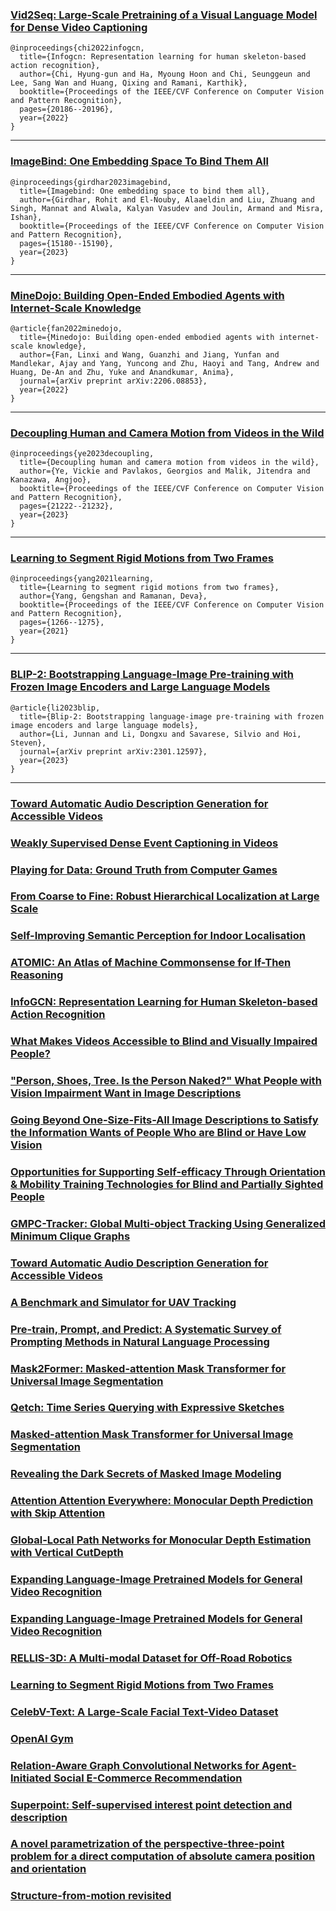 ### [Vid2Seq: Large-Scale Pretraining of a Visual Language Model for Dense Video Captioning](https://arxiv.org/pdf/2302.14115.pdf)
```angular2html
@inproceedings{chi2022infogcn,
  title={Infogcn: Representation learning for human skeleton-based action recognition},
  author={Chi, Hyung-gun and Ha, Myoung Hoon and Chi, Seunggeun and Lee, Sang Wan and Huang, Qixing and Ramani, Karthik},
  booktitle={Proceedings of the IEEE/CVF Conference on Computer Vision and Pattern Recognition},
  pages={20186--20196},
  year={2022}
}
```
---
### [ImageBind: One Embedding Space To Bind Them All](https://openaccess.thecvf.com/content/CVPR2023/papers/Girdhar_ImageBind_One_Embedding_Space_To_Bind_Them_All_CVPR_2023_paper.pdf)
```angular2html
@inproceedings{girdhar2023imagebind,
  title={Imagebind: One embedding space to bind them all},
  author={Girdhar, Rohit and El-Nouby, Alaaeldin and Liu, Zhuang and Singh, Mannat and Alwala, Kalyan Vasudev and Joulin, Armand and Misra, Ishan},
  booktitle={Proceedings of the IEEE/CVF Conference on Computer Vision and Pattern Recognition},
  pages={15180--15190},
  year={2023}
}
```
---
### [MineDojo: Building Open-Ended Embodied Agents with Internet-Scale Knowledge](https://arxiv.org/pdf/2206.08853)
```angular2html
@article{fan2022minedojo,
  title={Minedojo: Building open-ended embodied agents with internet-scale knowledge},
  author={Fan, Linxi and Wang, Guanzhi and Jiang, Yunfan and Mandlekar, Ajay and Yang, Yuncong and Zhu, Haoyi and Tang, Andrew and Huang, De-An and Zhu, Yuke and Anandkumar, Anima},
  journal={arXiv preprint arXiv:2206.08853},
  year={2022}
}
```
---
### [Decoupling Human and Camera Motion from Videos in the Wild](https://openaccess.thecvf.com/content/CVPR2023/papers/Ye_Decoupling_Human_and_Camera_Motion_From_Videos_in_the_Wild_CVPR_2023_paper.pdf)
```angular2html
@inproceedings{ye2023decoupling,
  title={Decoupling human and camera motion from videos in the wild},
  author={Ye, Vickie and Pavlakos, Georgios and Malik, Jitendra and Kanazawa, Angjoo},
  booktitle={Proceedings of the IEEE/CVF Conference on Computer Vision and Pattern Recognition},
  pages={21222--21232},
  year={2023}
}
```
---
### [Learning to Segment Rigid Motions from Two Frames](http://openaccess.thecvf.com/content/CVPR2021/papers/Yang_Learning_To_Segment_Rigid_Motions_From_Two_Frames_CVPR_2021_paper.pdf)
```angular2html
@inproceedings{yang2021learning,
  title={Learning to segment rigid motions from two frames},
  author={Yang, Gengshan and Ramanan, Deva},
  booktitle={Proceedings of the IEEE/CVF Conference on Computer Vision and Pattern Recognition},
  pages={1266--1275},
  year={2021}
}
```
---
### [BLIP-2: Bootstrapping Language-Image Pre-training with Frozen Image Encoders and Large Language Models](https://arxiv.org/pdf/2301.12597)
```angular2html
@article{li2023blip,
  title={Blip-2: Bootstrapping language-image pre-training with frozen image encoders and large language models},
  author={Li, Junnan and Li, Dongxu and Savarese, Silvio and Hoi, Steven},
  journal={arXiv preprint arXiv:2301.12597},
  year={2023}
}
```
---
### [Toward Automatic Audio Description Generation for Accessible Videos]()
### [Weakly Supervised Dense Event Captioning in Videos]()
### [Playing for Data: Ground Truth from Computer Games]()
### [From Coarse to Fine: Robust Hierarchical Localization at Large Scale]()
### [Self-Improving Semantic Perception for Indoor Localisation]()
### [ATOMIC: An Atlas of Machine Commonsense for If-Then Reasoning]()
### [InfoGCN: Representation Learning for Human Skeleton-based Action Recognition]()
### [What Makes Videos Accessible to Blind and Visually Impaired People?]()
### ["Person, Shoes, Tree. Is the Person Naked?" What People with Vision Impairment Want in Image Descriptions]()
### [Going Beyond One-Size-Fits-All Image Descriptions to Satisfy the Information Wants of People Who are Blind or Have Low Vision]()
### [Opportunities for Supporting Self-efficacy Through Orientation & Mobility Training Technologies for Blind and Partially Sighted People]()
### [GMPC-Tracker: Global Multi-object Tracking Using Generalized Minimum Clique Graphs]()
### [Toward Automatic Audio Description Generation for Accessible Videos]()
### [A Benchmark and Simulator for UAV Tracking]()
### [Pre-train, Prompt, and Predict: A Systematic Survey of Prompting Methods in Natural Language Processing]()
### [Mask2Former: Masked-attention Mask Transformer for Universal Image Segmentation]()
### [Qetch: Time Series Querying with Expressive Sketches]()
### [Masked-attention Mask Transformer for Universal Image Segmentation]()
### [Revealing the Dark Secrets of Masked Image Modeling]()
### [Attention Attention Everywhere: Monocular Depth Prediction with Skip Attention]()
### [Global-Local Path Networks for Monocular Depth Estimation with Vertical CutDepth]()
### [Expanding Language-Image Pretrained Models for General Video Recognition]()
### [Expanding Language-Image Pretrained Models for General Video Recognition]()
### [RELLIS-3D: A Multi-modal Dataset for Off-Road Robotics]()
### [Learning to Segment Rigid Motions from Two Frames]()
### [CelebV-Text: A Large-Scale Facial Text-Video Dataset]()
### [OpenAI Gym]()
### [Relation-Aware Graph Convolutional Networks for Agent-Initiated Social E-Commerce Recommendation]()
### [Superpoint: Self-supervised interest point detection and description]()
### [A novel parametrization of the perspective-three-point problem for a direct computation of absolute camera position and orientation](https://www.researchgate.net/profile/Davide-Scaramuzza-3/publication/319770452_A_novel_parametrization_of_the_perspective-three-point_problem_for_a_direct_computation_of_absolute_camera_position_and_orientation/links/5a423ec2a6fdcce1971426ce/A-novel-parametrization-of-the-perspective-three-point-problem-for-a-direct-computation-of-absolute-camera-position-and-orientation.pdf)
### [Structure-from-motion revisited](https://www.cv-foundation.org/openaccess/content_cvpr_2016/papers/Schonberger_Structure-From-Motion_Revisited_CVPR_2016_paper.pdf)
